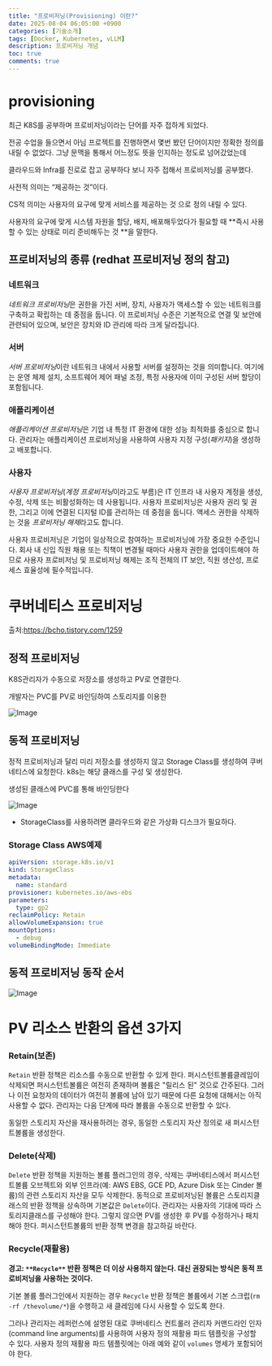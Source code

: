 ```yaml
---
title: "프로비저닝(Provisioning) 이란?"
date: 2025-08-04 06:05:00 +0900
categories: [기술소개]
tags: [Docker, Kubernetes, vLLM]
description: 프로비저닝 개념
toc: true
comments: true
---
```


# provisioning

최근 K8S를 공부하며 프로비저닝이라는 단어를 자주 접하게 되었다.

전공 수업을 들으면서 아님 프로젝트를 진행하면서 몇번 봤던 단어이지만 정확한 정의를 내릴 수 없었다. 그냥 문맥을 통해서 어느정도 뜻을 인지하는 정도로 넘어갔었는데

클라우드와 Infra를 진로로 잡고 공부하다 보니 자주 접해서 프로비저닝를 공부했다.

사전적 의미는 “제공하는 것”이다.

CS적 의미는 사용자의 요구에 맞게 서비스를 제공하는 것 으로 정의 내릴 수 있다.

사용자의 요구에 맞게 시스템 자원을 할당, 배치, 배포해두었다가 필요할 때 **즉시 사용할 수 있는 상태로 미리 준비해두는 것 **을 말한다.

## 프로비저닝의 종류 (redhat 프로비저닝 정의 참고)

### **네트워크**

*네트워크 프로비저닝*은 권한을 가진 서버, 장치, 사용자가 액세스할 수 있는 네트워크를 구축하고 확립하는 데 중점을 둡니다. 이 프로비저닝 수준은 기본적으로 연결 및 보안에 관련되어 있으며, 보안은 장치와 ID 관리에 따라 크게 달라집니다.

### **서버**

*서버 프로비저닝*이란 네트워크 내에서 사용할 서버를 설정하는 것을 의미합니다. 여기에는 운영 체제 설치, 소프트웨어 제어 패널 조정, 특정 사용자에 이미 구성된 서버 할당이 포함됩니다.

### **애플리케이션**

*애플리케이션 프로비저닝*은 기업 내 특정 IT 환경에 대한 성능 최적화를 중심으로 합니다. 관리자는 애플리케이션 프로비저닝을 사용하여 사용자 지정 구성(*패키지*)을 생성하고 배포합니다.

### **사용자**

*사용자 프로비저닝*(*계정 프로비저닝*이라고도 부름)은 IT 인프라 내 사용자 계정을 생성, 수정, 삭제 또는 비활성화하는 데 사용됩니다. 사용자 프로비저닝은 사용자 권리 및 권한, 그리고 이에 연결된 디지털 ID를 관리하는 데 중점을 둡니다. 액세스 권한을 삭제하는 것을 *프로비저닝 해제*라고도 합니다.

사용자 프로비저닝은 기업이 일상적으로 참여하는 프로비저닝에 가장 중요한 수준입니다. 회사 내 신입 직원 채용 또는 직책이 변경될 때마다 사용자 권한을 업데이트해야 하므로 사용자 프로비저닝 및 프로비저닝 해제는 조직 전체의 IT 보안, 직원 생산성, 프로세스 효율성에 필수적입니다.

# 쿠버네티스 프로비저닝

출처:https://bcho.tistory.com/1259


## 정적 프로비저닝

K8S관리자가 수동으로 저장소를 생성하고 PV로 연결한다.

개발자는 PVC를 PV로 바인딩하여 스토리지를 이용한

![Image](https://prod-files-secure.s3.us-west-2.amazonaws.com/e6db513d-ec54-40ff-aa74-2487b0bcfe15/fad19bc9-1e86-4c04-8c0e-b177319e6987/Untitled.png?X-Amz-Algorithm=AWS4-HMAC-SHA256&X-Amz-Content-Sha256=UNSIGNED-PAYLOAD&X-Amz-Credential=ASIAZI2LB466RJCJBJZF%2F20250804%2Fus-west-2%2Fs3%2Faws4_request&X-Amz-Date=20250804T072138Z&X-Amz-Expires=3600&X-Amz-Security-Token=IQoJb3JpZ2luX2VjEAcaCXVzLXdlc3QtMiJHMEUCIDAO4dRYwz7un4omT%2BH3AtLit9l8uaT6E51oDK8aJhinAiEA%2FwkUB8VQ107ZLolptuJt9W6csPs9YsQc744mNowyVyIq%2FwMIQBAAGgw2Mzc0MjMxODM4MDUiDC65vwLvILaNUFS%2BzSrcA4SSz0IkwrqDBFda22pt4Xc%2FRsv15s0rfihqUoAXmqggqi%2BlqhmwXNpSY1EqCJGSYM2PfH9mmINtSLs%2BhSlCcGNAB3JiaOnq%2FAV7FmjORssYpGb%2BB0tAoIy%2Bb8h8E9s%2FZQf84vPUaEMSNTSHep%2F6qm8CurUOtoLBktf1WyCX8PIQ%2B7gaXxkMz45xACYur%2Fqy5S7hdYaKBf6AKMOpycDlAkueYciz8IHlrAW7nKnqensIawRK8x2lII32wrrIiVM%2BcAoWWc0BNCiSyCRL2jhl65z6h2ZI1EdJFg1WLvEpqEuWfSR5XQsK1nJz69sxx3RIU00zdmB6nlEJzepF99EjLX9wLNRGzsppC6fpidQeZAWFZCZQyUEZ6yZF2tFGh0HbSFN74gNNDoAvYgL2ZKBfHX%2FvRjjXi6Mqvu3an2ypu%2FA%2BMi1h0oIrPwsawcjIZSGJZYZ0F%2B4kHRaPh2mNEy%2B6tsOFc37vwgs9IZFLvAowekWcTYNIkF%2FZoT%2BcZCMdeHU5x9Vszhk00ncqm1W8Ccw5OZvT9kFYetjOZlCTL34RxqGhI%2BMvb7XFCvijZ87eEJmcPAepbXEtxu0%2Bx3LqbU4ed446lDGWuWZsSlAbSrhvmSDPKLSzb8sK3qep0LX4MKu4wcQGOqUB9sjZFvlQnx9nC5nExfd%2BW9LKbkcxAKy0Owb1yPfgWjEG3VPfrj%2BlwJ5vfqbGUUQdF6uO69Op8hqM0bWM2nmWkzmA0EftheQKSKkSjWnFCYIzvU3Yl0s%2FbXJSWVPoyGN86ctRTpsfESCITEtr0ulXoJ50G4lyqmm0pHl8KwmCIIdNJF%2BAJ%2FdqmSA7y3xIVmeSvR%2Ff2zIH%2BRYrIJMpMMVOOGKlTF8E&X-Amz-Signature=18940aac63b052828fad39934060dc39b14ff862dba61be43218dfa1e3d22fb9&X-Amz-SignedHeaders=host&x-amz-checksum-mode=ENABLED&x-id=GetObject)

## 동적 프로비저닝

정적 프로비저닝과 달리 미리 저장소를 생성하지 않고 Storage Class를 생성하여 쿠버네티스에 요청한다. k8s는 해당 클래스를 구성 및 생성한다.

생성된 클래스에 PVC를 통해 바인딩한다

![Image](https://prod-files-secure.s3.us-west-2.amazonaws.com/e6db513d-ec54-40ff-aa74-2487b0bcfe15/9970cb0d-688b-4b20-9b3a-b8d948ef5316/Untitled.png?X-Amz-Algorithm=AWS4-HMAC-SHA256&X-Amz-Content-Sha256=UNSIGNED-PAYLOAD&X-Amz-Credential=ASIAZI2LB466RJCJBJZF%2F20250804%2Fus-west-2%2Fs3%2Faws4_request&X-Amz-Date=20250804T072138Z&X-Amz-Expires=3600&X-Amz-Security-Token=IQoJb3JpZ2luX2VjEAcaCXVzLXdlc3QtMiJHMEUCIDAO4dRYwz7un4omT%2BH3AtLit9l8uaT6E51oDK8aJhinAiEA%2FwkUB8VQ107ZLolptuJt9W6csPs9YsQc744mNowyVyIq%2FwMIQBAAGgw2Mzc0MjMxODM4MDUiDC65vwLvILaNUFS%2BzSrcA4SSz0IkwrqDBFda22pt4Xc%2FRsv15s0rfihqUoAXmqggqi%2BlqhmwXNpSY1EqCJGSYM2PfH9mmINtSLs%2BhSlCcGNAB3JiaOnq%2FAV7FmjORssYpGb%2BB0tAoIy%2Bb8h8E9s%2FZQf84vPUaEMSNTSHep%2F6qm8CurUOtoLBktf1WyCX8PIQ%2B7gaXxkMz45xACYur%2Fqy5S7hdYaKBf6AKMOpycDlAkueYciz8IHlrAW7nKnqensIawRK8x2lII32wrrIiVM%2BcAoWWc0BNCiSyCRL2jhl65z6h2ZI1EdJFg1WLvEpqEuWfSR5XQsK1nJz69sxx3RIU00zdmB6nlEJzepF99EjLX9wLNRGzsppC6fpidQeZAWFZCZQyUEZ6yZF2tFGh0HbSFN74gNNDoAvYgL2ZKBfHX%2FvRjjXi6Mqvu3an2ypu%2FA%2BMi1h0oIrPwsawcjIZSGJZYZ0F%2B4kHRaPh2mNEy%2B6tsOFc37vwgs9IZFLvAowekWcTYNIkF%2FZoT%2BcZCMdeHU5x9Vszhk00ncqm1W8Ccw5OZvT9kFYetjOZlCTL34RxqGhI%2BMvb7XFCvijZ87eEJmcPAepbXEtxu0%2Bx3LqbU4ed446lDGWuWZsSlAbSrhvmSDPKLSzb8sK3qep0LX4MKu4wcQGOqUB9sjZFvlQnx9nC5nExfd%2BW9LKbkcxAKy0Owb1yPfgWjEG3VPfrj%2BlwJ5vfqbGUUQdF6uO69Op8hqM0bWM2nmWkzmA0EftheQKSKkSjWnFCYIzvU3Yl0s%2FbXJSWVPoyGN86ctRTpsfESCITEtr0ulXoJ50G4lyqmm0pHl8KwmCIIdNJF%2BAJ%2FdqmSA7y3xIVmeSvR%2Ff2zIH%2BRYrIJMpMMVOOGKlTF8E&X-Amz-Signature=cdd1c336eaf208e4301d10eecaeeabef4753d8f5b20d0308b3c4a2cb9e97ebb7&X-Amz-SignedHeaders=host&x-amz-checksum-mode=ENABLED&x-id=GetObject)

- StorageClass를 사용하려면 클라우드와 같은 가상화 디스크가 필요하다.
### Storage Class AWS예제

```yaml
apiVersion: storage.k8s.io/v1
kind: StorageClass
metadata:
  name: standard
provisioner: kubernetes.io/aws-ebs
parameters:
  type: gp2
reclaimPolicy: Retain
allowVolumeExpansion: true
mountOptions:
  - debug
volumeBindingMode: Immediate
```

## 동적 프로비저닝 동작 순서

![Image](https://prod-files-secure.s3.us-west-2.amazonaws.com/e6db513d-ec54-40ff-aa74-2487b0bcfe15/4deceb2e-be54-4ca5-a849-072950ce7305/Untitled.png?X-Amz-Algorithm=AWS4-HMAC-SHA256&X-Amz-Content-Sha256=UNSIGNED-PAYLOAD&X-Amz-Credential=ASIAZI2LB466RJCJBJZF%2F20250804%2Fus-west-2%2Fs3%2Faws4_request&X-Amz-Date=20250804T072138Z&X-Amz-Expires=3600&X-Amz-Security-Token=IQoJb3JpZ2luX2VjEAcaCXVzLXdlc3QtMiJHMEUCIDAO4dRYwz7un4omT%2BH3AtLit9l8uaT6E51oDK8aJhinAiEA%2FwkUB8VQ107ZLolptuJt9W6csPs9YsQc744mNowyVyIq%2FwMIQBAAGgw2Mzc0MjMxODM4MDUiDC65vwLvILaNUFS%2BzSrcA4SSz0IkwrqDBFda22pt4Xc%2FRsv15s0rfihqUoAXmqggqi%2BlqhmwXNpSY1EqCJGSYM2PfH9mmINtSLs%2BhSlCcGNAB3JiaOnq%2FAV7FmjORssYpGb%2BB0tAoIy%2Bb8h8E9s%2FZQf84vPUaEMSNTSHep%2F6qm8CurUOtoLBktf1WyCX8PIQ%2B7gaXxkMz45xACYur%2Fqy5S7hdYaKBf6AKMOpycDlAkueYciz8IHlrAW7nKnqensIawRK8x2lII32wrrIiVM%2BcAoWWc0BNCiSyCRL2jhl65z6h2ZI1EdJFg1WLvEpqEuWfSR5XQsK1nJz69sxx3RIU00zdmB6nlEJzepF99EjLX9wLNRGzsppC6fpidQeZAWFZCZQyUEZ6yZF2tFGh0HbSFN74gNNDoAvYgL2ZKBfHX%2FvRjjXi6Mqvu3an2ypu%2FA%2BMi1h0oIrPwsawcjIZSGJZYZ0F%2B4kHRaPh2mNEy%2B6tsOFc37vwgs9IZFLvAowekWcTYNIkF%2FZoT%2BcZCMdeHU5x9Vszhk00ncqm1W8Ccw5OZvT9kFYetjOZlCTL34RxqGhI%2BMvb7XFCvijZ87eEJmcPAepbXEtxu0%2Bx3LqbU4ed446lDGWuWZsSlAbSrhvmSDPKLSzb8sK3qep0LX4MKu4wcQGOqUB9sjZFvlQnx9nC5nExfd%2BW9LKbkcxAKy0Owb1yPfgWjEG3VPfrj%2BlwJ5vfqbGUUQdF6uO69Op8hqM0bWM2nmWkzmA0EftheQKSKkSjWnFCYIzvU3Yl0s%2FbXJSWVPoyGN86ctRTpsfESCITEtr0ulXoJ50G4lyqmm0pHl8KwmCIIdNJF%2BAJ%2FdqmSA7y3xIVmeSvR%2Ff2zIH%2BRYrIJMpMMVOOGKlTF8E&X-Amz-Signature=cbbe02914eb640f2201aa5896aa44698dd1973283eab648d032f4fbcc167d810&X-Amz-SignedHeaders=host&x-amz-checksum-mode=ENABLED&x-id=GetObject)

# PV 리소스 반환의 옵션 3가지

### **Retain(보존)**

`Retain` 반환 정책은 리소스를 수동으로 반환할 수 있게 한다. 퍼시스턴트볼륨클레임이 삭제되면 퍼시스턴트볼륨은 여전히 존재하며 볼륨은 "릴리스 된" 것으로 간주된다. 그러나 이전 요청자의 데이터가 여전히 볼륨에 남아 있기 때문에 다른 요청에 대해서는 아직 사용할 수 없다. 관리자는 다음 단계에 따라 볼륨을 수동으로 반환할 수 있다.

동일한 스토리지 자산을 재사용하려는 경우, 동일한 스토리지 자산 정의로 새 퍼시스턴트볼륨을 생성한다.

### **Delete(삭제)**

`Delete` 반환 정책을 지원하는 볼륨 플러그인의 경우, 삭제는 쿠버네티스에서 퍼시스턴트볼륨 오브젝트와 외부 인프라(예: AWS EBS, GCE PD, Azure Disk 또는 Cinder 볼륨)의 관련 스토리지 자산을 모두 삭제한다. 동적으로 프로비저닝된 볼륨은 스토리지클래스의 반환 정책을 상속하며 기본값은 `Delete`이다. 관리자는 사용자의 기대에 따라 스토리지클래스를 구성해야 한다. 그렇지 않으면 PV를 생성한 후 PV를 수정하거나 패치해야 한다. 퍼시스턴트볼륨의 반환 정책 변경을 참고하길 바란다.

### **Recycle(재활용)**

**경고: **`**Recycle**`** 반환 정책은 더 이상 사용하지 않는다. 대신 권장되는 방식은 동적 프로비저닝을 사용하는 것이다.**

기본 볼륨 플러그인에서 지원하는 경우 `Recycle` 반환 정책은 볼륨에서 기본 스크럽(`rm -rf /thevolume/*`)을 수행하고 새 클레임에 다시 사용할 수 있도록 한다.

그러나 관리자는 레퍼런스에 설명된 대로 쿠버네티스 컨트롤러 관리자 커맨드라인 인자(command line arguments)를 사용하여 사용자 정의 재활용 파드 템플릿을 구성할 수 있다. 사용자 정의 재활용 파드 템플릿에는 아래 예와 같이 `volumes` 명세가 포함되어야 한다.


